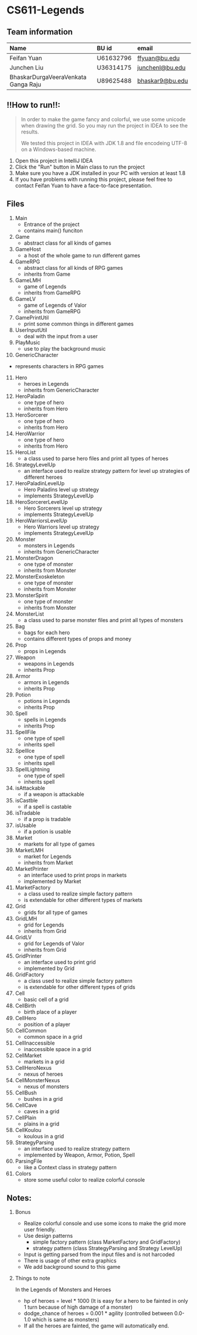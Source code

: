 # CS611-Legends

Team information
-------------------------------------------------------------------------------------------------

| Name | BU id | email|
| :--- | :--- | :--- |
| Feifan Yuan| U61632796   | ffyuan@bu.edu |
| Junchen Liu                         | U36314175 | junchenl@bu.edu |
| BhaskarDurgaVeeraVenkata Ganga Raju | U89625488   | bhaskar9@bu.edu |

!!How to run!!:
-------------------------------------------------------------------------------------------------
> In order to make the game fancy and colorful, we use some unicode when drawing the grid. So you may run the project in IDEA to see the results.
> 
> We tested this project in IDEA with JDK 1.8 and file encodeing UTF-8 on a Windows-based machine.

1. Open this project in IntelliJ IDEA
2. Click the "Run" button in Main class to run the project
3. Make sure you have a JDK installed in your PC with version at least 1.8
4. If you have problems with running this project, please feel free to contact Feifan Yuan to have a face-to-face presentation.

Files
-------------------------------------------------------------------------------------------------

1. Main
   * Entrance of the project
   * contains main() funciton
2. Game
   * abstract class for all kinds of games
3. GameHost
   * a host of the whole game to run different games
4. GameRPG
   * abstract class for all kinds of RPG games
   * inherits from Game
5. GameLMH
   * game of Legends
   * inherits from GameRPG
6. GameLV
   * game of Legends of Valor
   * inherits from GameRPG
7. GamePrintUtil
   * print some common things in different games
8. UserInputUtil
   * deal with the input from a user
9. PlayMusic
   * use to play the background music
10. GenericCharacter
   * represents characters in RPG games
11. Hero
    * heroes in Legends
    * inherits from GenericCharacter
12. HeroPaladin
    * one type of hero 
    * inherits from Hero
13. HeroSorcerer
    * one type of hero 
    * inherits from Hero
14. HeroWarrior
    * one type of hero
    * inherits from Hero
15. HeroList
    * a class used to parse hero files and print all types of heroes
16. StrategyLevelUp
    * an interface used to realize strategy pattern for level up strategies of different heroes
17. HeroPaladinLevelUp
    * Hero Paladins level up strategy
    * implements StrategyLevelUp
18. HeroSorcererLevelUp
    * Hero Sorcerers level up strategy
    * implements StrategyLevelUp
19. HeroWarriorsLevelUp
    * Hero Warriors level up strategy
    * implements StrategyLevelUp
20. Monster
    * monsters in Legends
    * inherits from GenericCharacter
21. MonsterDragon
    * one type of monster 
    * inherits from Monster
22. MonsterExoskeleton
    * one type of monster
    * inherits from Monster
23. MonsterSpirit
    * one type of monster
    * inherits from Monster
24. MonsterList
    * a class used to parse monster files and print all types of monsters
25. Bag
    * bags for each hero
    * contains different types of props and money
26. Prop
    * props in Legends
27. Weapon
    * weapons in Legends
    * inherits Prop
28. Armor
    * armors in Legends
    * inherits Prop
29. Potion
    * potions in Legends
    * inherits Prop
30. Spell
    * spells in Legends
    * inherits Prop
31. SpellFile
    * one type of spell
    * inherits spell
32. SpellIce
    * one type of spell
    * inherits spell
33. SpellLightning
    * one type of spell
    * inherits spell
34. isAttackable
    * if a weapon is attackable
35. isCastble
    * if a spell is castable
36. isTradable
    * if a prop is tradable
37. isUsable
    * if a potion is usable
38. Market
    * markets for all type of games
39. MarketLMH
    * market for Legends
    * inherits from Market
40. MarketPrinter
    * an interface used to print props in markets
    * implemented by Market
41. MarketFactory
    * a class used to realize simple factory pattern
    * is extendable for other different types of markets
42. Grid
    * grids for all type of games
43. GridLMH
    * grid for Legends
    * inherits from Grid
44. GridLV
    * grid for Legends of Valor
    * inherits from Grid
45. GridPrinter
    * an interface used to print grid 
    * implemented by Grid
46. GridFactory
    * a class used to realize simple factory pattern
    * is extendable for other different types of grids
47. Cell
    * basic cell of a grid
48. CellBirth
    * birth place of a player
49. CellHero
    * position of a player
50. CellCommon
    * common space in a grid
51. CellInaccessible
    * inaccessible space in a grid
52. CellMarket
    * markets in a grid
53. CellHeroNexus
    * nexus of heroes
54. CellMonsterNexus
    * nexus of monsters
55. CellBush
    * bushes in a grid
56. CellCave
    * caves in a grid
57. CellPlain
    * plains in a grid
58. CellKoulou
    * koulous in a grid
59. StrategyParsing
    * an interface used to realize strategy pattern
    * implemented by Weapon, Armor, Potion, Spell
60. ParsingFile
    * like a Context class in strategy pattern
61. Colors
    * store some useful color to realize colorful console

Notes:
-------------------------------------------------------------------------------------------------

1. Bonus
   * Realize colorful console and use some icons to make the grid more user friendly.
   * Use design patterns
     * simple factory pattern (class MarketFactory and GridFactory) 
     * strategy pattern (class StrategyParsing and Strategy LevelUp)
   * Input is getting parsed from the input files and is not harcoded
   * There is usage of other extra graphics
   * We add background sound to this game

2. Things to note

   In the Legends of Monsters and Heroes
   
   * hp of heroes = level * 1000 (It is easy for a hero to be fainted in only 1 turn because of high damage of a monster)
   * dodge_chance of heroes = 0.001 * agility (controlled between 0.0-1.0 which is same as monsters)
   * If all the heroes are fainted, the game will automatically end.

